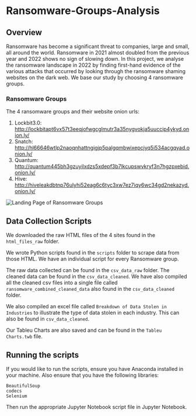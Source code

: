 # Ransomware-Groups-Analysis

## Overview
Ransomware has become a significant threat to companies, large and small, all around the world. Ransomware in 2021 almost doubled from the previous year and 2022 shows no sign of slowing down. In this project, we analyse the ransomware landscape in 2022 by finding first-hand evidence of the various attacks that occurred by looking through the ransomware shaming websites on the dark web. We base our study by choosing 4 ransomware groups.

### Ransomware Groups
The 4 ransomware groups and their website onion urls:

1. Lockbit3.0: http://lockbitapt6vx57t3eeqjofwgcglmutr3a35nygvokja5uuccip4ykyd.onion.ly/
2. Snatch: http://hl66646wtlp2naoqnhattngigjp5palgqmbwixepcjyq5i534acgqyad.onion.ly/
3. Quantum: http://quantum445bh3gzuyilxdzs5xdepf3b7lkcupswvkryf3n7hgzpxebid.onion.ly/
4. Hive: http://hiveleakdbtnp76ulyhi52eag6c6tyc3xw7ez7iqy6wc34gd2nekazyd.onion.ly/

![Landing Page of Ransomware Groups](ransomware_groups.png)

## Data Collection Scripts
We downloaded the raw HTML files of the 4 sites found in the `html_files_raw` folder.

We wrote Python scripts found in the `scripts` folder to scrape data from those HTML. We have an individual script for every Ransomware group. 

The raw data collected can be found in the `csv_data_raw` folder. The cleaned data can be found in the `csv_data_cleaned`. We have also compiled all the cleaned csv files into a single file called `ransomware_combined_cleaned_data` also found in the `csv_data_cleaned` folder.

We also compiled an excel file called `Breakdown of Data Stolen in Industries` to illustrate the type of data stolen in each industry. This can also be found in `csv_data_cleaned`.

Our Tableu Charts are also saved and can be found in the `Tableu Charts.twb` file.

## Running the scripts
If you would like to run the scripts, ensure you have Anaconda installed in your machine. Also ensure that you have the following libraries:
```
BeautifulSoup
codecs
Selenium
```
Then run the appropriate Jupyter Notebook script file in Jupyter Notebook.
